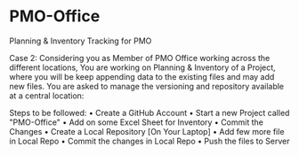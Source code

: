 # PMO-Office
Planning &amp; Inventory Tracking for PMO

Case 2: 
Considering you as Member of PMO Office working across the different locations, You are working on Planning & Inventory of a Project, where you will be keep appending data to the existing files and may add new files. You are asked to manage the versioning and repository available at a central location:

Steps to be followed:
•	Create a GitHub Account
•	Start a new Project called "PMO-Office"
•	Add on some Excel Sheet for Inventory
•	Commit the Changes
•	Create a Local Repository [On Your Laptop]
•	Add few more file in Local Repo
•	Commit the changes in Local Repo
•	Push the files to Server
